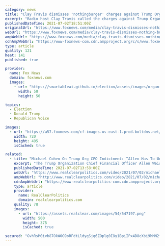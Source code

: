 ```yaml
---
category: news
title: "Clay Travis dismisses 'nothingburger' charges against Trump Org CFO: 'This is the best they can do'"
excerpt: "Radio host Clay Travis called the charges against Trump Organization Chief Financial Officer Allen Weisselberg a “nothingburger” on Thursday and the overall investigation another “swing and a miss” against former President Donald Trump."
publishedDateTime: 2021-07-02T18:51:00Z
originalUrl: "https://www.foxnews.com/media/clay-travis-dismisses-nothing-burger-charges-against-trump-org-cfo"
webUrl: "https://www.foxnews.com/media/clay-travis-dismisses-nothing-burger-charges-against-trump-org-cfo"
ampWebUrl: "https://www.foxnews.com/media/clay-travis-dismisses-nothing-burger-charges-against-trump-org-cfo.amp"
cdnAmpWebUrl: "https://www-foxnews-com.cdn.ampproject.org/c/s/www.foxnews.com/media/clay-travis-dismisses-nothing-burger-charges-against-trump-org-cfo.amp"
type: article
quality: 121
heat: 141
published: true

provider:
  name: Fox News
  domain: foxnews.com
  images:
    - url: "https://smartableai.github.io/election/assets/images/organizations/foxnews.com-50x50.jpg"
      width: 50
      height: 50

topics:
  - Election
  - Donald Trump
  - Republican Voice

images:
  - url: "https://a57.foxnews.com/cf-images.us-east-1.prod.boltdns.net/v1/static/694940094001/592eace2-e215-4882-96a9-b69d47e7bb36/7cb2f01f-d69c-4f5b-9f07-09b1a6a428b0/1280x720/match/720/405/image.jpg?ve=1&tl=1"
    width: 720
    height: 405
    isCached: true

related:
  - title: "Michael Cohen On Trump Org CFO Indictment: “Allen Has To Understand. He's By Himself”"
    excerpt: "The Trump Organization Chief Financial Officer Allen Weisselberg, have been formally indicted. Former attorney to Donald Trump Michael Cohen joins Joy Reid with his analysis, sharing what he views as his experience as parallel to Weisselberg's: It's probably not a good feeling,"
    publishedDateTime: 2021-07-02T13:58:00Z
    webUrl: "https://www.realclearpolitics.com/video/2021/07/02/michael_cohen_on_trump_org_cfo_indictment_allen_has_to_understand_hes_by_himself.html#!"
    ampWebUrl: "http://www.realclearpolitics.com/video/2021/07/02/michael_cohen_on_trump_org_cfo_indictment_allen_has_to_understand_hes_by_himself.amp.html"
    cdnAmpWebUrl: "https://www-realclearpolitics-com.cdn.ampproject.org/c/www.realclearpolitics.com/video/2021/07/02/michael_cohen_on_trump_org_cfo_indictment_allen_has_to_understand_hes_by_himself.amp.html"
    type: article
    provider:
      name: RealClearPolitics
      domain: realclearpolitics.com
    quality: 78
    images:
      - url: "https://assets.realclear.com/images/54/547197.png"
        width: 500
        height: 375
        isCached: true

secured: "GvhRsM0ivb87OkWOG9oRFdtLldygSjq6ZOplg0I8y1BpiIPx4D8cXbi9hMN2+0ab5oCtSoKB414HjbHBwAyurjeZXS9XnwPSdTAus5vDnyXiwb95vPM1kSAWL9b7k2B3wDLRBDYx01w+0mG+BMzYyl7dWABto8TuvwKtTPZm+wHNV0STMF5B0riMwGoNn9f0dzBgSHFaEsurJqYwbKbRSR8qH1rYTzTfW8+1awa7pFpC0mL1RKVOK6d2PlLibTig2IGHEHIG6GzDpU66bkrrOuUcTKBeGR1UI1SCsaHXo1SBqKmFVqAE8Kge3t/xA3l3gd9NLCbhHyjvG8/ySmwbOUkY02WU8Cr0FO+tuUwiV40=;yajeet+1uS2yV5fxj7XL/A=="
---
```


